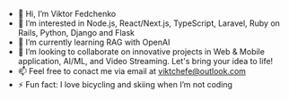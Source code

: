- 👋 Hi, I’m Viktor Fedchenko
- 👀 I’m interested in Node.js, React/Next.js, TypeScript, Laravel, Ruby on Rails, Python, Django and Flask
- 🌱 I’m currently learning RAG with OpenAI
- 💞️ I’m looking to collaborate on innovative projects in Web & Mobile application, AI/ML, and Video Streaming. Let's bring your idea to life!
- 📫 Feel free to conact me via email at viktchefe@outlook.com
- ⚡ Fun fact: I love bicycling and skiing when I’m not coding

<!---
viktchefe/viktchefe is a ✨ special ✨ repository because its `README.md` (this file) appears on your GitHub profile.
You can click the Preview link to take a look at your changes.
--->
